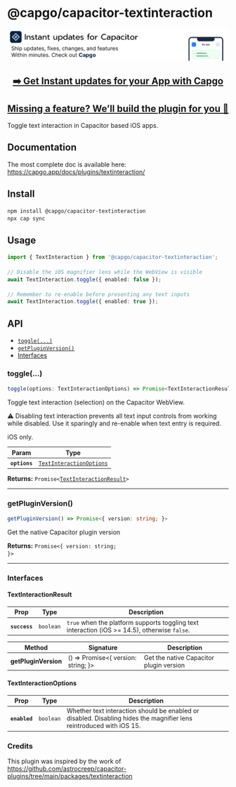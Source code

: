 # @capgo/capacitor-textinteraction
 <a href="https://capgo.app/"><img src='https://raw.githubusercontent.com/Cap-go/capgo/main/assets/capgo_banner.png' alt='Capgo - Instant updates for capacitor'/></a>

<div align="center">
  <h2><a href="https://capgo.app/?ref=plugin"> ➡️ Get Instant updates for your App with Capgo</a></h2>
  <h2><a href="https://capgo.app/consulting/?ref=plugin"> Missing a feature? We’ll build the plugin for you 💪</a></h2>
</div>
Toggle text interaction in Capacitor based iOS apps.

## Documentation

The most complete doc is available here: https://capgo.app/docs/plugins/textinteraction/

## Install

```bash
npm install @capgo/capacitor-textinteraction
npx cap sync
```

## Usage

```ts
import { TextInteraction } from '@capgo/capacitor-textinteraction';

// Disable the iOS magnifier lens while the WebView is visible
await TextInteraction.toggle({ enabled: false });

// Remember to re-enable before presenting any text inputs
await TextInteraction.toggle({ enabled: true });
```

## API

<docgen-index>

* [`toggle(...)`](#toggle)
* [`getPluginVersion()`](#getpluginversion)
* [Interfaces](#interfaces)

</docgen-index>

<docgen-api>
<!--Update the source file JSDoc comments and rerun docgen to update the docs below-->

### toggle(...)

```typescript
toggle(options: TextInteractionOptions) => Promise<TextInteractionResult>
```

Toggle text interaction (selection) on the Capacitor WebView.

⚠️ Disabling text interaction prevents all text input controls from working while disabled.
Use it sparingly and re-enable when text entry is required.

iOS only.

| Param         | Type                                                                      |
| ------------- | ------------------------------------------------------------------------- |
| **`options`** | <code><a href="#textinteractionoptions">TextInteractionOptions</a></code> |

**Returns:** <code>Promise&lt;<a href="#textinteractionresult">TextInteractionResult</a>&gt;</code>

--------------------


### getPluginVersion()

```typescript
getPluginVersion() => Promise<{ version: string; }>
```

Get the native Capacitor plugin version

**Returns:** <code>Promise&lt;{ version: string; }&gt;</code>

--------------------


### Interfaces


#### TextInteractionResult

| Prop          | Type                 | Description                                                                                      |
| ------------- | -------------------- | ------------------------------------------------------------------------------------------------ |
| **`success`** | <code>boolean</code> | `true` when the platform supports toggling text interaction (iOS &gt;= 14.5), otherwise `false`. |

| Method               | Signature                                    | Description                             |
| -------------------- | -------------------------------------------- | --------------------------------------- |
| **getPluginVersion** | () =&gt; Promise&lt;{ version: string; }&gt; | Get the native Capacitor plugin version |


#### TextInteractionOptions

| Prop          | Type                 | Description                                                                                                          |
| ------------- | -------------------- | -------------------------------------------------------------------------------------------------------------------- |
| **`enabled`** | <code>boolean</code> | Whether text interaction should be enabled or disabled. Disabling hides the magnifier lens reintroduced with iOS 15. |

</docgen-api>

### Credits 

This plugin was inspired by the work of https://github.com/astrocreep/capacitor-plugins/tree/main/packages/textinteraction
